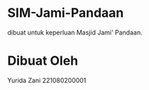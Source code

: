# SIM-Jami-Pandaan

dibuat untuk keperluan Masjid Jami' Pandaan.

# Dibuat Oleh
Yurida Zani
221080200001
